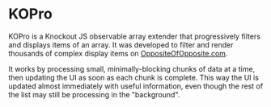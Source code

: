 KOPro
=====

KOPro is a Knockout JS observable array extender that progressively filters and displays items of an array. 
It was developed to filter and render thousands of complex display items on [OppositeOfOpposite.com](http://www.oppositeofopposite.com/).

It works by processing small, minimally-blocking chunks of data at a time, then updating the UI as soon as each chunk is complete.
This way the UI is updated almost immediately with useful information, even though the rest of the list may still be processing in the "background".

